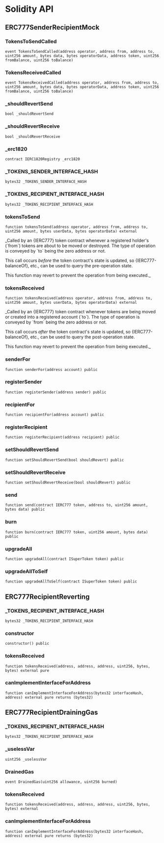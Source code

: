 # Solidity API

## ERC777SenderRecipientMock

### TokensToSendCalled

```solidity
event TokensToSendCalled(address operator, address from, address to, uint256 amount, bytes data, bytes operatorData, address token, uint256 fromBalance, uint256 toBalance)
```

### TokensReceivedCalled

```solidity
event TokensReceivedCalled(address operator, address from, address to, uint256 amount, bytes data, bytes operatorData, address token, uint256 fromBalance, uint256 toBalance)
```

### _shouldRevertSend

```solidity
bool _shouldRevertSend
```

### _shouldRevertReceive

```solidity
bool _shouldRevertReceive
```

### _erc1820

```solidity
contract IERC1820Registry _erc1820
```

### _TOKENS_SENDER_INTERFACE_HASH

```solidity
bytes32 _TOKENS_SENDER_INTERFACE_HASH
```

### _TOKENS_RECIPIENT_INTERFACE_HASH

```solidity
bytes32 _TOKENS_RECIPIENT_INTERFACE_HASH
```

### tokensToSend

```solidity
function tokensToSend(address operator, address from, address to, uint256 amount, bytes userData, bytes operatorData) external
```

_Called by an {IERC777} token contract whenever a registered holder&#x27;s
(&#x60;from&#x60;) tokens are about to be moved or destroyed. The type of operation
is conveyed by &#x60;to&#x60; being the zero address or not.

This call occurs _before_ the token contract&#x27;s state is updated, so
{IERC777-balanceOf}, etc., can be used to query the pre-operation state.

This function may revert to prevent the operation from being executed._

### tokensReceived

```solidity
function tokensReceived(address operator, address from, address to, uint256 amount, bytes userData, bytes operatorData) external
```

_Called by an {IERC777} token contract whenever tokens are being
moved or created into a registered account (&#x60;to&#x60;). The type of operation
is conveyed by &#x60;from&#x60; being the zero address or not.

This call occurs _after_ the token contract&#x27;s state is updated, so
{IERC777-balanceOf}, etc., can be used to query the post-operation state.

This function may revert to prevent the operation from being executed._

### senderFor

```solidity
function senderFor(address account) public
```

### registerSender

```solidity
function registerSender(address sender) public
```

### recipientFor

```solidity
function recipientFor(address account) public
```

### registerRecipient

```solidity
function registerRecipient(address recipient) public
```

### setShouldRevertSend

```solidity
function setShouldRevertSend(bool shouldRevert) public
```

### setShouldRevertReceive

```solidity
function setShouldRevertReceive(bool shouldRevert) public
```

### send

```solidity
function send(contract IERC777 token, address to, uint256 amount, bytes data) public
```

### burn

```solidity
function burn(contract IERC777 token, uint256 amount, bytes data) public
```

### upgradeAll

```solidity
function upgradeAll(contract ISuperToken token) public
```

### upgradeAllToSelf

```solidity
function upgradeAllToSelf(contract ISuperToken token) public
```

## ERC777RecipientReverting

### _TOKENS_RECIPIENT_INTERFACE_HASH

```solidity
bytes32 _TOKENS_RECIPIENT_INTERFACE_HASH
```

### constructor

```solidity
constructor() public
```

### tokensReceived

```solidity
function tokensReceived(address, address, address, uint256, bytes, bytes) external pure
```

### canImplementInterfaceForAddress

```solidity
function canImplementInterfaceForAddress(bytes32 interfaceHash, address) external pure returns (bytes32)
```

## ERC777RecipientDrainingGas

### _TOKENS_RECIPIENT_INTERFACE_HASH

```solidity
bytes32 _TOKENS_RECIPIENT_INTERFACE_HASH
```

### _uselessVar

```solidity
uint256 _uselessVar
```

### DrainedGas

```solidity
event DrainedGas(uint256 allowance, uint256 burned)
```

### tokensReceived

```solidity
function tokensReceived(address, address, address, uint256, bytes, bytes) external
```

### canImplementInterfaceForAddress

```solidity
function canImplementInterfaceForAddress(bytes32 interfaceHash, address) external pure returns (bytes32)
```

